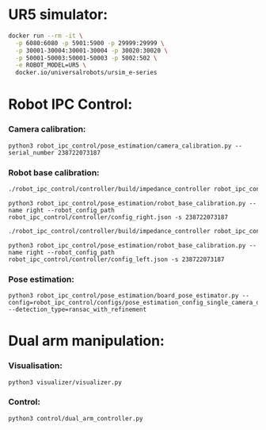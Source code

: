 # UR5 simulator:

```bash
docker run --rm -it \
  -p 6080:6080 -p 5901:5900 -p 29999:29999 \
  -p 30001-30004:30001-30004 -p 30020:30020 \
  -p 50001-50003:50001-50003 -p 5002:502 \
  -e ROBOT_MODEL=UR5 \
  docker.io/universalrobots/ursim_e-series
```

# Robot IPC Control:

### Camera calibration:

```python3
python3 robot_ipc_control/pose_estimation/camera_calibration.py --serial_number 238722073187
```

### Robot base calibration:

```bash
./robot_ipc_control/controller/build/impedance_controller robot_ipc_control/controller/config_right.json
```

```python3
python3 robot_ipc_control/pose_estimation/robot_base_calibration.py --name right --robot_config_path robot_ipc_control/controller/config_right.json -s 238722073187
```

```bash
./robot_ipc_control/controller/build/impedance_controller robot_ipc_control/controller/config_left.json
```

```python3
python3 robot_ipc_control/pose_estimation/robot_base_calibration.py --name right --robot_config_path robot_ipc_control/controller/config_left.json -s 238722073187
```

### Pose estimation:

```python3
python3 robot_ipc_control/pose_estimation/board_pose_estimator.py --config=robot_ipc_control/configs/pose_estimation_config_single_camera_dual_arm.json --detection_type=ransac_with_refinement
```

# Dual arm manipulation:

### Visualisation:

```python3
python3 visualizer/visualizer.py
```

### Control:

```python3
python3 control/dual_arm_controller.py
```

